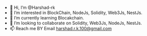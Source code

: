 - 👋 Hi, I’m @Harshad-rk
- 👀 I’m interested in BlockChain, NodeJs, Solidity, Web3Js, NestJs. 
- 🌱 I’m currently learning Blocakchain.
- 💞️ I’m looking to collaborate on Solidity, Web3Js, NodeJs, NestJs. 
- 📫 Reach me BY Email harshad.r.k.100@gmail.com

<!---
Harshad-rk/Harshad-rk is a ✨ special ✨ repository because its `README.md` (this file) appears on your GitHub profile.
You can click the Preview link to take a look at your changes.
--->
